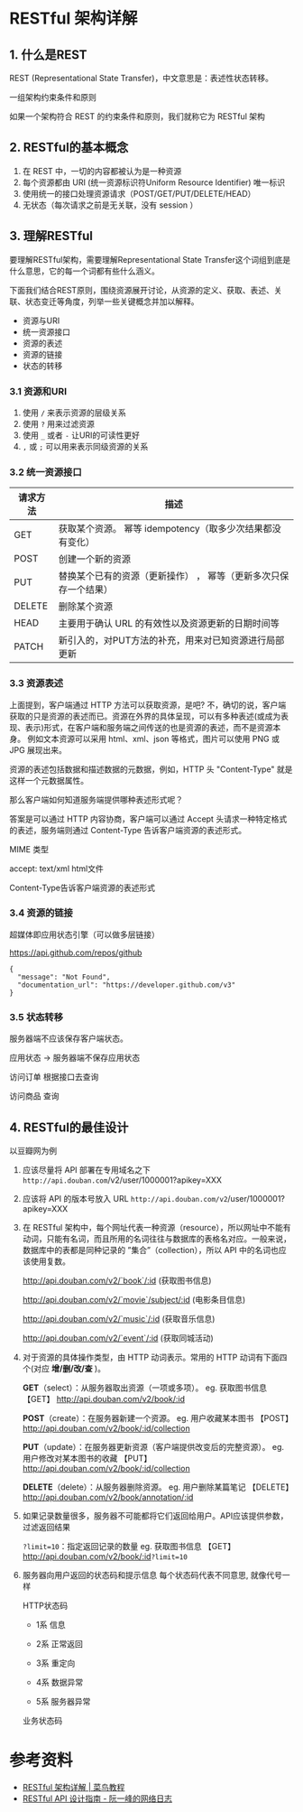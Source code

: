 # RESTful 架构详解


## 1. 什么是REST

REST (Representational State Transfer)，中文意思是：表述性状态转移。

一组架构约束条件和原则

如果一个架构符合 REST 的约束条件和原则，我们就称它为 RESTful 架构



## 2. RESTful的基本概念

1. 在 REST 中，一切的内容都被认为是一种资源
2. 每个资源都由 URI (统一资源标识符Uniform Resource Identifier) 唯一标识 
3. 使用统一的接口处理资源请求（POST/GET/PUT/DELETE/HEAD）
4. 无状态（每次请求之前是无关联，没有 session ）

 

## 3. 理解RESTful

要理解RESTful架构，需要理解Representational State Transfer这个词组到底是什么意思，它的每一个词都有些什么涵义。

下面我们结合REST原则，围绕资源展开讨论，从资源的定义、获取、表述、关联、状态变迁等角度，列举一些关键概念并加以解释。

- 资源与URI
- 统一资源接口
- 资源的表述
- 资源的链接
- 状态的转移



### 3.1 资源和URI

1. 使用 `/` 来表示资源的层级关系
2. 使用 `?` 用来过滤资源
3. 使用 `_` 或者 `-` 让URI的可读性更好
4. `,` 或 `;` 可以用来表示同级资源的关系



### 3.2 统一资源接口

| 请求方法 | 描述                                                         |
| -------- | ------------------------------------------------------------ |
| GET      | 获取某个资源。 幂等 idempotency（取多少次结果都没有变化）                |
| POST     | 创建一个新的资源                                             |
| PUT      | 替换某个已有的资源（更新操作） ， 幂等（更新多次只保存一个结果） |
| DELETE   | 删除某个资源                                                 |
| HEAD     | 主要用于确认 URL 的有效性以及资源更新的日期时间等            |
| PATCH    | 新引入的，对PUT方法的补充，用来对已知资源进行局部更新        |



### 3.3 资源表述

上面提到，客户端通过 HTTP 方法可以获取资源，是吧? 不，确切的说，客户端获取的只是资源的表述而已。资源在外界的具体呈现，可以有多种表述(或成为表现、表示)形式，在客户端和服务端之间传送的也是资源的表述，而不是资源本身。 例如文本资源可以采用 html、xml、json 等格式，图片可以使用 PNG 或 JPG 展现出来。

资源的表述包括数据和描述数据的元数据，例如，HTTP 头 "Content-Type" 就是这样一个元数据属性。

那么客户端如何知道服务端提供哪种表述形式呢？

答案是可以通过 HTTP 内容协商，客户端可以通过 Accept 头请求一种特定格式的表述，服务端则通过 Content-Type 告诉客户端资源的表述形式。



MIME 类型

accept: text/xml   html文件

Content-Type告诉客户端资源的表述形式

 

### 3.4 资源的链接

 超媒体即应用状态引擎（可以做多层链接）

 https://api.github.com/repos/github

```
{
  "message": "Not Found",
  "documentation_url": "https://developer.github.com/v3"
}
```



### 3.5 状态转移

服务器端不应该保存客户端状态。

应用状态 -> 服务器端不保存应用状态

 

访问订单   根据接口去查询

访问商品   查询



## 4. RESTful的最佳设计

以豆瓣网为例

1. 应该尽量将 API 部署在专用域名之下 
   `http://api.douban.com`/v2/user/1000001?apikey=XXX

2. 应该将 API 的版本号放入 URL 
   `http://api.douban.com/v2`/user/1000001?apikey=XXX

3. 在 RESTful 架构中，每个网址代表一种资源（resource），所以网址中不能有动词，只能有名词，而且所用的名词往往与数据库的表格名对应。一般来说，数据库中的表都是同种记录的 ”集合”（collection），所以 API 中的名词也应该使用复数。


   http://api.douban.com/v2/`book`/:id (获取图书信息) 

   http://api.douban.com/v2/`movie`/subject/:id (电影条目信息) 

   http://api.douban.com/v2/`music`/:id (获取音乐信息) 

   http://api.douban.com/v2/`event`/:id (获取同城活动)

4. 对于资源的具体操作类型，由 HTTP 动词表示。常用的 HTTP 动词有下面四个(对应 **增/删/改/查** )。 

   **GET**（select）：从服务器取出资源（一项或多项）。 
   eg. 获取图书信息  【GET】 <http://api.douban.com/v2/book/:id>

   **POST**（create）：在服务器新建一个资源。 
   eg. 用户收藏某本图书  【POST】 <http://api.douban.com/v2/book/:id/collection>

   **PUT**（update）：在服务器更新资源（客户端提供改变后的完整资源）。 
   eg. 用户修改对某本图书的收藏  【PUT】 <http://api.douban.com/v2/book/:id/collection>

   **DELETE**（delete）：从服务器删除资源。 
   eg. 用户删除某篇笔记  【DELETE】 <http://api.douban.com/v2/book/annotation/:id>

5. 如果记录数量很多，服务器不可能都将它们返回给用户。API应该提供参数，过滤返回结果

   `?limit=10`：指定返回记录的数量
   eg. 获取图书信息  【GET】 <http://api.douban.com/v2/book/:id>`?limit=10`

6. 服务器向用户返回的状态码和提示信息 
   每个状态码代表不同意思, 就像代号一样

   HTTP状态码

   - 1系 信息

   - 2系 正常返回

   - 3系 重定向

   - 4系 数据异常

   - 5系 服务器异常

   业务状态码

 



# 参考资料

- [RESTful 架构详解 | 菜鸟教程](https://www.runoob.com/w3cnote/restful-architecture.html)
- [RESTful API 设计指南 - 阮一峰的网络日志](http://www.ruanyifeng.com/blog/2014/05/restful_api.html)
